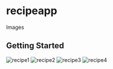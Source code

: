 # recipeapp

Images

## Getting Started

![recipe1](https://github.com/AshishTimilsina/recipeapp/assets/86145619/87d0abd0-d5ed-4461-94b0-57ee60f9b17e)
![recipe2](https://github.com/AshishTimilsina/recipeapp/assets/86145619/61680734-997f-4f5a-880e-c8133cd2ec61)
![recipe3](https://github.com/AshishTimilsina/recipeapp/assets/86145619/0249c8e7-2e43-422b-8bc9-5b7dd0c5fa9b)
![recipe4](https://github.com/AshishTimilsina/recipeapp/assets/86145619/70609dc5-e3f6-4cf2-914a-5caf43653e7d)
